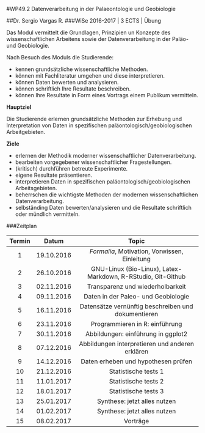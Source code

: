 #WP49.2 Datenverarbeitung in der Palaeontologie und Geobiologie

##Dr. Sergio Vargas R.
###WiSe 2016-2017 | 3 ECTS | Übung

Das Modul vermittelt die Grundlagen, Prinzipien un Konzepte des wissenschaftlichen Arbeitens sowie der Datenverarbeitung in der Paläo- und Geobiologie.

Nach Besuch des Moduls die Studierende:

* kennen grundsätzliche wissenschaftliche Methoden.
* können mit Fachliteratur umgehen und diese interpretieren.
* können Daten bewerten und analysieren.
* können schriftlich Ihre Resultate beschreiben.
* können Ihre Resultate in Form eines Vortrags einem Publikum vermitteln.

**Hauptziel**

Die Studierende erlernen grundsätzliche Methoden zur Erhebung und Interpretation von Daten in spezifischen paläontologisch/geobiologischen Arbeitgebieten.

**Ziele**

* erlernen der Methodik moderner wissenschaftlicher Datenverarbeitung.
* bearbeiten vorgegebener wissenschaftlicher Fragestellungen.
* (kritisch) durchführen betreute Experimente.
* eigene Resultate präsentieren.
* interpretieren Daten in spezifischen paläontologisch/geobiologischen Arbeitsgebieten.
* beherrschen die wichtigste Methoden der modernen wissenschaftlichen Datenverarbeitung.
* selbständing Daten bewerten/analysieren und die Resultate schriftlich oder mündlich vermitteln.

###Zeitplan

|Termin|Datum|Topic|
|:------:|:-----:|:-----:|
|1|19.10.2016|*Formalia*, Motivation, Vorwissen, Einleitung|
|2|26.10.2016|GNU-Linux (Bio-Linux), Latex-Markdown, R-RStudio, Git-Github|
|3|02.11.2016|Transparenz und wiederholbarkeit|
|4|09.11.2016|Daten in der Paleo- und Geobiologie|
|5|16.11.2016|Datensätze vernünftig beschreiben und dokumentieren|
|6|23.11.2016|Programmieren in R: einführung|
|7|30.11.2016|Abbildungen: einführung in ggplot2|
|8|07.12.2016|Abbildungen interpretieren und anderen erklären|
|9|14.12.2016|Daten erheben und hypothesen prüfen|
|10|21.12.2016|Statistische tests 1|
|11|11.01.2017|Statistische tests 2|
|12|18.01.2017|Statistische tests 3|
|13|25.01.2017|Synthese: jetzt alles nutzen|
|14|01.02.2017|Synthese: jetzt alles nutzen|
|15|08.02.2017|Vorträge|






